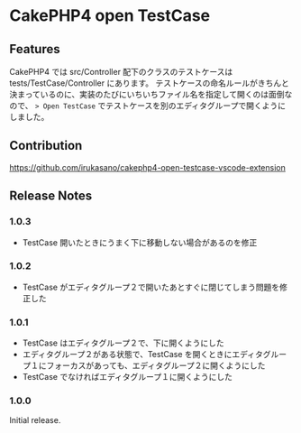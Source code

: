 # CakePHP4 open TestCase

## Features

CakePHP4 では src/Controller 配下のクラスのテストケースは tests/TestCase/Controller にあります。
テストケースの命名ルールがきちんと決まっているのに、実装のたびにいちいちファイル名を指定して開くのは面倒なので、
`> Open TestCase` でテストケースを別のエディタグループで開くようにしました。

## Contribution

https://github.com/irukasano/cakephp4-open-testcase-vscode-extension

## Release Notes

### 1.0.3

* TestCase 開いたときにうまく下に移動しない場合があるのを修正

### 1.0.2

* TestCase がエディタグループ２で開いたあとすぐに閉じてしまう問題を修正した

### 1.0.1

* TestCase はエディタグループ２で、下に開くようにした
* エディタグループ２がある状態で、TestCase を開くときにエディタグループ１にフォーカスがあっても、エディタグループ２に開くようにした
* TestCase でなければエディタグループ１に開くようにした

### 1.0.0

Initial release.
